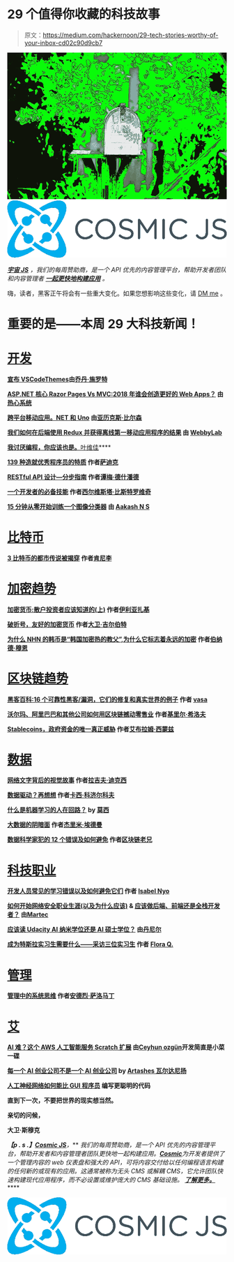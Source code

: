 # 29 个值得你收藏的科技故事

> 原文：<https://medium.com/hackernoon/29-tech-stories-worthy-of-your-inbox-cd02c90d9cb7>

[![](img/6998c9d9146d475825aeac247185a03d.png)](http://bit.ly/2uBU5X5)[![](img/8357f807fb45d354b7791347531d08f5.png)](http://bit.ly/2uBU5X5)

[***宇宙 JS***](http://bit.ly/2uBU5X5) *，我们的每周赞助商，是一个 API 优先的内容管理平台，帮助开发者团队和内容管理者* [***一起更快地构建应用***](http://bit.ly/2uBU5X5) *。*

嗨，读者，黑客正午将会有一些重大变化。如果您想影响这些变化，请 [DM me](https://twitter.com/DavidSmooke) 。

# 重要的是——本周 29 大科技新闻！

# [开发](https://hackernoon.com/tagged/software-development)

[**宣布 VSCodeThemes**](https://hackernoon.com/announcing-vscodethemes-4544f50c2b5b)**由[乔丹·施罗特](https://medium.com/u/1020d380c144?source=post_page-----cd02c90d9cb7--------------------------------)**

**[**ASP.NET 核心 Razor Pages Vs MVC:2018 年谁会创造更好的 Web Apps？**](https://hackernoon.com/asp-net-core-razor-pages-vs-mvc-which-will-create-better-web-apps-in-2018-bd137ae0acaa) 由[热心系统](https://medium.com/u/e74559421d91?source=post_page-----cd02c90d9cb7--------------------------------)**

**[**跨平台移动应用。NET 和 Uno**](https://hackernoon.com/cross-platform-mobile-apps-with-net-and-uno-dee2b024281d) 由[亚历克斯·比尔森](https://medium.com/u/5cc2c5464a6d?source=post_page-----cd02c90d9cb7--------------------------------)**

**[**我们如何在后端使用 Redux 并获得离线第一移动应用程序的结果**](https://hackernoon.com/how-we-used-redux-on-backend-and-got-offline-first-mobile-app-as-a-result-b8ab5e7f7a4) 由 [WebbyLab](https://medium.com/u/b7828037c3b2?source=post_page-----cd02c90d9cb7--------------------------------)**

**[**我讨厌编程，你应该也是。**](https://hackernoon.com/i-hate-programming-and-you-should-too-454b1cf6886d)**[叶维佳](https://medium.com/u/1065aec0ee45?source=post_page-----cd02c90d9cb7--------------------------------)****

****[**139 种造就优秀程序员的特质**](https://hackernoon.com/139-traits-that-make-a-better-programmer-4d0d916b9f78) 作者[萨迪克](https://medium.com/u/7680cb6d3b54?source=post_page-----cd02c90d9cb7--------------------------------)****

****[**RESTful API 设计—分步指南**](https://hackernoon.com/restful-api-design-step-by-step-guide-2f2c9f9fcdbf) 作者[谭梅·德什潘德](https://medium.com/u/71fc9067d606?source=post_page-----cd02c90d9cb7--------------------------------)****

****[**一个开发者的必备技能**](https://hackernoon.com/the-essential-skill-of-a-developer-8f6463b20833) 作者[西尔维斯塔·比斯特罗维奇](https://medium.com/u/821762e31b6e?source=post_page-----cd02c90d9cb7--------------------------------)****

****[**15 分钟从零开始训练一个图像分类器**](https://hackernoon.com/training-an-image-classifier-from-scratch-in-15-minutes-3c140f5fa1af) 由 [Aakash N S](https://medium.com/u/ca6fe690e934?source=post_page-----cd02c90d9cb7--------------------------------)****

# ****[比特币](https://hackernoon.com/bitcoin)****

****[**3 比特币的都市传说被揭穿**](https://hackernoon.com/3-urban-legends-of-bitcoin-debunked-8beaa863653b) 作者[肯尼李](https://medium.com/u/f9523f18e303?source=post_page-----cd02c90d9cb7--------------------------------)****

# ****[加密趋势](https://hackernoon.com/tagged/cryptocurrency)****

****[**加密货币:散户投资者应该知道的(上)**](https://hackernoon.com/cryptocurrencies-what-retail-investors-should-know-part-1-f81738d5b8) 作者[伊利亚扎基](https://medium.com/u/287196a089b3?source=post_page-----cd02c90d9cb7--------------------------------)****

****[**破折号，友好的加密货币**](https://hackernoon.com/dash-the-friendly-cryptocurrency-3769c6bde9cb) 作者[大卫·吉尔伯特](https://medium.com/u/f735d3b0f2f3?source=post_page-----cd02c90d9cb7--------------------------------)****

****[**为什么 NHN 的韩币是“韩国加密热的教父”,为什么它标志着永远的加密**](https://hackernoon.com/why-nhns-hancoin-is-the-godfather-of-korea-s-crypto-crazy-and-why-it-signals-crypto-forever-55f0ee7f30e) 作者[伯纳德·穆恩](https://medium.com/u/e51309d3df24?source=post_page-----cd02c90d9cb7--------------------------------)****

# ****[区块链趋势](https://hackernoon.com/blockchain)****

****[**黑客百科:16 个可靠性黑客/漏洞，它们的修复和真实世界的例子**](https://hackernoon.com/hackpedia-16-solidity-hacks-vulnerabilities-their-fixes-and-real-world-examples-f3210eba5148) 作者 [vasa](https://medium.com/u/2bfdd6540157?source=post_page-----cd02c90d9cb7--------------------------------)****

****[**沃尔玛、阿里巴巴和其他公司如何用区块链撼动零售业**](https://hackernoon.com/how-walmart-alibaba-and-others-are-shaking-up-retail-with-blockchain-a34fee518d69) 作者[基里尔·希洛夫](https://medium.com/u/49f9ad0a44af?source=post_page-----cd02c90d9cb7--------------------------------)****

****[**Stablecoins，政府资金的唯一真正威胁**](https://hackernoon.com/stablecoins-the-only-real-threat-to-government-money-306d3d8c7765) 作者[艾布拉姆·西蒙兹](https://medium.com/u/429f2f9d662e?source=post_page-----cd02c90d9cb7--------------------------------)****

# ****[数据](https://hackernoon.com/data-science)****

****[**网络文字背后的视觉故事**](https://hackernoon.com/a-visual-story-behind-words-on-the-web-6fe1271cd37e) 作者[拉吉夫·迪克西](https://medium.com/u/6d7f24064972?source=post_page-----cd02c90d9cb7--------------------------------)****

****[**数据驱动？再想想**](https://hackernoon.com/data-inspired-5c78db3999b2) 作者[卡西·科济尔科夫](https://medium.com/u/2fccb851bb5e?source=post_page-----cd02c90d9cb7--------------------------------)****

****[**什么是机器学习的人在回路？**](https://hackernoon.com/what-is-human-in-the-loop-for-machine-learning-2c2152b6dfbb) by [莫西](https://medium.com/u/c225fc812c92?source=post_page-----cd02c90d9cb7--------------------------------)****

****[**大数据的阴暗面**](https://hackernoon.com/the-dark-side-of-big-data-dd126ab3dcdb) 作者[杰里米·埃德曼](https://medium.com/u/70ce28c4caf7?source=post_page-----cd02c90d9cb7--------------------------------)****

****[**数据科学家犯的 12 个错误及如何避免**](https://hackernoon.com/12-mistakes-that-data-scientists-make-and-how-to-avoid-them-2ddb26665c2d) 作者[区块链老兄](https://medium.com/u/4792a17318df?source=post_page-----cd02c90d9cb7--------------------------------)****

# ****[科技职业](https://hackernoon.com/tagged/tech-careers)****

****[**开发人员常见的学习错误以及如何避免它们**](https://hackernoon.com/common-learning-mistakes-that-developers-make-and-how-to-avoid-them-77de2155ce45) 作者 [Isabel Nyo](https://medium.com/u/ab8ce31a624d?source=post_page-----cd02c90d9cb7--------------------------------)****

****[**如何开始网络安全职业生涯(以及为什么应该)**](https://hackernoon.com/how-to-start-a-career-in-cybersecurity-and-why-you-should-2c29ae5b22c9) **&** [**应该做后端、前端还是全栈开发者？**](https://hackernoon.com/should-you-be-a-back-end-front-end-or-full-stack-developer-cf3a39aa95de) 由[Martec](https://medium.com/u/539352acfbd0?source=post_page-----cd02c90d9cb7--------------------------------)****

****[**应该读 Udacity AI 纳米学位还是 AI 硕士学位？**](https://hackernoon.com/should-you-do-a-udacity-ai-nanodegree-or-an-ai-masters-degree-6c39bb7101ec) 由[丹尼尔](https://medium.com/u/dbc019e228f5?source=post_page-----cd02c90d9cb7--------------------------------)****

****[**成为特斯拉实习生需要什么——采访三位实习生**](https://hackernoon.com/what-it-takes-to-become-an-intern-at-tesla-e1daf5f79b4d) 作者 [Flora Q.](https://medium.com/u/83591e21974c?source=post_page-----cd02c90d9cb7--------------------------------)****

# ****[管理](https://hackernoon.com/tagged/management)****

****[**管理中的系统思维**](https://hackernoon.com/systems-thinking-in-management-c3ed049e8d91) 作者[安德烈·萨洛马丁](https://medium.com/u/61ddf6fb7315?source=post_page-----cd02c90d9cb7--------------------------------)****

# ****[艾](https://hackernoon.com/talent-effects-and-inequality-5bbf3874496)****

****[**AI 难？这个 AWS 人工智能服务 Scratch 扩展**](https://hackernoon.com/ai-is-hard-its-child-s-play-with-this-aws-ai-services-scratch-extension-32bed8669d36) 由[Ceyhun ozgün](https://medium.com/u/b2860b9db750?source=post_page-----cd02c90d9cb7--------------------------------)开发简直是小菜一碟****

****[**每一个 AI 创业公司不是一个 AI 创业公司**](https://hackernoon.com/every-ai-startup-is-not-an-ai-startup-96bac08c9936) by [Artashes 瓦尔达尼扬](https://medium.com/u/5e8496d3668d?source=post_page-----cd02c90d9cb7--------------------------------)****

****[**人工神经网络如何能比 GUI 程序员**](https://hackernoon.com/how-artificial-neural-networks-can-code-smarter-than-gui-programmer-1cdfaecb4851) 编写更聪明的代码****

****直到下一次，不要把世界的现实想当然。****

****亲切的问候，****

****大卫·斯穆克****

*******【p . s .】***[***Cosmic JS***](http://bit.ly/2uBU5X5)***，*** *我们的每周赞助商，是一个 API 优先的内容管理平台，帮助开发者和内容管理者团队更快地一起构建应用。*[***Cosmic***](http://bit.ly/2uBU5X5)*为开发者提供了一个管理内容的 web 仪表盘和强大的 API，可将内容交付给以任何编程语言构建的任何新的或现有的应用。这通常被称为无头 CMS 或解耦 CMS，它允许团队快速构建现代应用程序，而不必设置或维护庞大的 CMS 基础设施。* [***了解更多。***](http://bit.ly/2uBU5X5)****

****[![](img/8357f807fb45d354b7791347531d08f5.png)](http://bit.ly/2uBU5X5)****